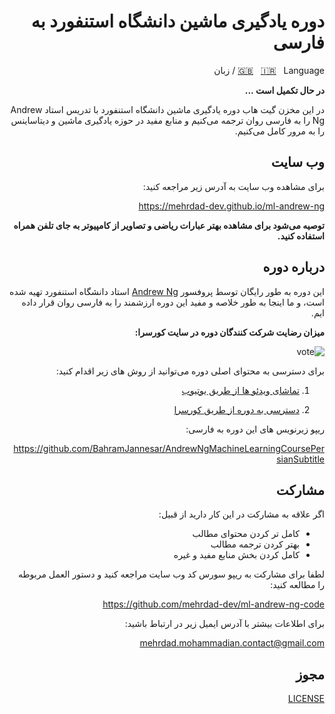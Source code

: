 <div dir=rtl align="right">

# دوره یادگیری ماشین دانشگاه استنفورد به فارسی

[🇬🇧](https://github.com/mehrdad-dev/ml-andrew-ng/blob/master/README-EN.md) &nbsp;
[🇮🇷](https://github.com/mehrdad-dev/ml-andrew-ng/blob/master/README.md)  &nbsp;
 Language / زبان

**در حال تکمیل است ...** 

در این مخزن گیت هاب دوره یادگیری ماشین دانشگاه استنفورد با تدریس استاد Andrew Ng
را به فارسی روان ترجمه می‌کنیم و منابع مفید در حوزه یادگیری ماشین و دیتاساینس را به مرور کامل می‌کنیم.

## وب سایت
برای مشاهده وب سایت به آدرس زیر مراجعه کنید:

https://mehrdad-dev.github.io/ml-andrew-ng

**توصیه می‌شود برای مشاهده بهتر عبارات ریاضی و تصاویر از کامپیوتر به جای تلفن همراه استفاده کنید.**

## درباره دوره
این دوره به طور رایگان توسط پروفسور [Andrew Ng](https://www.coursera.org/instructor/andrewng) استاد دانشگاه استنفورد تهیه شده است، و ما اینجا به طور خلاصه و مفید این دوره ارزشمند را به فارسی روان قرار داده ایم.

**میزان رضایت شرکت کنندگان دوره در سایت کورسرا:**

![vote](https://github.com/mehrdad-dev/ml-andrew-ng/raw/master/images/image1.png?width=15pc)

برای دسترسی به محتوای اصلی دوره می‌توانید از روش های زیر اقدام کنید:
1. [تماشای ویدئو ها از طریق یوتیوب](https://www.youtube.com/watch?v=PPLop4L2eGk&list=PLLssT5z_DsK-h9vYZkQkYNWcItqhlRJLN)

2. [دسترسی به دوره از طریق کورسرا](https://www.coursera.org/learn/machine-learning?)

ریپو زیرنویس های این دوره به فارسی:

https://github.com/BahramJannesar/AndrewNgMachineLearningCoursePersianSubtitle



## مشارکت

اگر علاقه به مشارکت در این کار دارید از قبیل:
- کامل تر کردن محتوای مطالب
- بهتر کردن ترجمه مطالب
- کامل کردن بخش منابع مفید و غیره

لطفا برای مشارکت به ریپو سورس کد وب سایت مراجعه کنید و دستور العمل مربوطه را مطالعه کنید:

https://github.com/mehrdad-dev/ml-andrew-ng-code

برای اطلاعات بیشتر با آدرس ایمیل زیر در ارتباط باشید:

[mehrdad.mohammadian.contact@gmail.com](mailto:mehrdad.mohammadian.contact@gmail.com)

## مجوز
[LICENSE](https://github.com/mehrdad-dev/ml-andrew-ng/blob/master/LICENSE)

</div>
